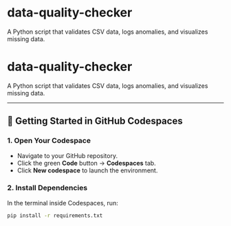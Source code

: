 # data-quality-checker
A Python script that validates CSV data, logs anomalies, and visualizes missing data.
# data-quality-checker

A Python script that validates CSV data, logs anomalies, and visualizes missing data.

---

## 🚀 Getting Started in GitHub Codespaces

### 1. Open Your Codespace
- Navigate to your GitHub repository.
- Click the green **Code** button → **Codespaces** tab.
- Click **New codespace** to launch the environment.

### 2. Install Dependencies
In the terminal inside Codespaces, run:

```bash
pip install -r requirements.txt
